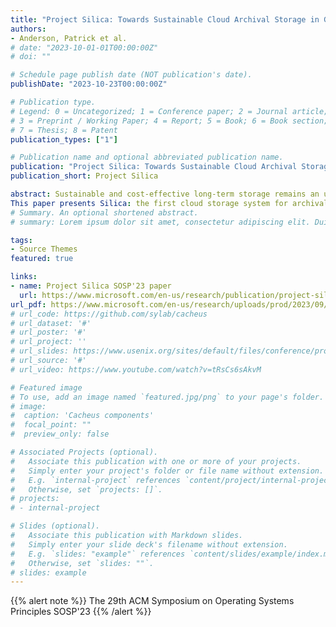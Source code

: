 ```yaml
---
title: "Project Silica: Towards Sustainable Cloud Archival Storage in Glass"
authors:
- Anderson, Patrick et al.
# date: "2023-10-01-01T00:00:00Z"
# doi: ""

# Schedule page publish date (NOT publication's date).
publishDate: "2023-10-23T00:00:00Z"

# Publication type.
# Legend: 0 = Uncategorized; 1 = Conference paper; 2 = Journal article;
# 3 = Preprint / Working Paper; 4 = Report; 5 = Book; 6 = Book section;
# 7 = Thesis; 8 = Patent
publication_types: ["1"]

# Publication name and optional abbreviated publication name.
publication: "Project Silica: Towards Sustainable Cloud Archival Storage in Glass"
publication_short: Project Silica

abstract: Sustainable and cost-effective long-term storage remains an unsolved problem. The most widely used storage technologies today are magnetic (hard disk drives and tape).  They use media that degrades over time and has a limited lifetime, which leads to inefficient, wasteful, and costly solutions for long-lived data.
This paper presents Silica: the first cloud storage system for archival data underpinned by quartz glass, an extremely resilient media that allows data to be left in situ indefinitely. The hardware and software of Silica have been co-designed and co-optimized from the media up to the service level with sustainability as a primary objective. The design follows a cloud-first, data-driven methodology underpinned by principles derived from analyzing the archival workload of a large public cloud service. Silica can support a wide range of archival storage workloads and ushers in a new era of sustainable, cost-effective storage.
# Summary. An optional shortened abstract.
# summary: Lorem ipsum dolor sit amet, consectetur adipiscing elit. Duis posuere tellus ac convallis placerat. Proin tincidunt magna sed ex sollicitudin condimentum.

tags:
- Source Themes
featured: true

links:
- name: Project Silica SOSP'23 paper
  url: https://www.microsoft.com/en-us/research/publication/project-silica-towards-sustainable-cloud-archival-storage-in-glass/
url_pdf: https://www.microsoft.com/en-us/research/uploads/prod/2023/09/ProjectSilica-SOSP23.pdf
# url_code: https://github.com/sylab/cacheus
# url_dataset: '#'
# url_poster: '#'
# url_project: ''
# url_slides: https://www.usenix.org/sites/default/files/conference/protected-files/fast21_slides_yusuf.pdf
# url_source: '#'
# url_video: https://www.youtube.com/watch?v=tRsCs6sAkvM

# Featured image
# To use, add an image named `featured.jpg/png` to your page's folder. 
# image:
#  caption: 'Cacheus components'
#  focal_point: ""
#  preview_only: false

# Associated Projects (optional).
#   Associate this publication with one or more of your projects.
#   Simply enter your project's folder or file name without extension.
#   E.g. `internal-project` references `content/project/internal-project/index.md`.
#   Otherwise, set `projects: []`.
# projects:
# - internal-project

# Slides (optional).
#   Associate this publication with Markdown slides.
#   Simply enter your slide deck's filename without extension.
#   E.g. `slides: "example"` references `content/slides/example/index.md`.
#   Otherwise, set `slides: ""`.
# slides: example
---
```


{{% alert note %}} The 29th ACM Symposium on Operating Systems Principles SOSP'23 {{% /alert %}}
